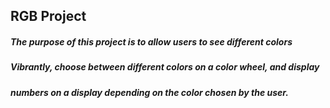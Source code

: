 ## RGB Project
##### The purpose of this project is to allow users to see different colors
##### Vibrantly, choose between different colors on a color wheel, and display
##### numbers on a display depending on the color chosen by the user.
